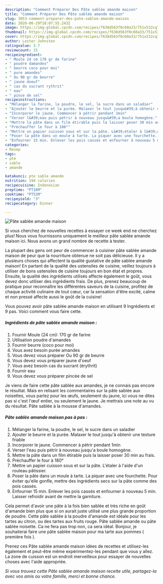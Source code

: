 ```yaml
---
description: "Comment Préparer Des Pâte sablée amande maison"
title: "Comment Préparer Des Pâte sablée amande maison"
slug: 3053-comment-preparer-des-pate-sablee-amande-maison
date: 2020-06-29T18:07:55.243Z
image: https://img-global.cpcdn.com/recipes/f638d563f0c60a33/751x532cq70/pate-sablee-amande-maison-photo-principale-de-la-recette.jpg
thumbnail: https://img-global.cpcdn.com/recipes/f638d563f0c60a33/751x532cq70/pate-sablee-amande-maison-photo-principale-de-la-recette.jpg
cover: https://img-global.cpcdn.com/recipes/f638d563f0c60a33/751x532cq70/pate-sablee-amande-maison-photo-principale-de-la-recette.jpg
author: Lester Johnston
ratingvalue: 3.7
reviewcount: 15
recipeingredient:
- " Moule 24 cm 170 gr de farine"
- " poudre damandes"
- " beurre coco pour moi"
- " pure amandes"
- " Ou 90 gr de beurre"
- " jaune doeuf"
- " cas du sucrant rythrit"
- " eau"
- " pince de sel"
recipeinstructions:
- "Mélanger la farine, la poudre, le sel, le sucre dans un saladier"
- "Ajouter le beurre et la purée. Malaxer le tout jusqu&#39;à obtenir une texture friable"
- "Incorporer le jaune. Commencer à pétrir pendant 1min"
- "Verser l&#39;eau puis pétrir à nouveau jusqu&#39;a boule homogène."
- "Mettre la pâte dans un film étirable puis la laisser poser 30 min au frais."
- "Préchauffer le four à 180°"
- "Mettre un papier cuisson sous et sur la pâte. L&#39;étaler à l&#39;aide d&#39;un rouleau pâtissier."
- "Poser la pâte dans un moule à tarte. La piquer avec une fourchette. Pour éviter qu&#39;elle gonfle, mettre des ingrédients secs sur la pâte comme des pois cassés."
- "Enfourner 15 min. Enlever les pois cassés et enfourner à nouveau 5 min. Laisser refroidir avant de mettre la garniture."
categories:
- Resep
tags:
- pte
- sable
- amande

katakunci: pte sable amande 
nutrition: 194 calories
recipecuisine: Indonesian
preptime: "PT16M"
cooktime: "PT52M"
recipeyield: "3"
recipecategory: Dinner

---
```



![Pâte sablée amande maison](https://img-global.cpcdn.com/recipes/f638d563f0c60a33/751x532cq70/pate-sablee-amande-maison-photo-principale-de-la-recette.jpg)

Si vous cherchez de nouvelles recettes à essayer ce week end ne cherchez plus! Nous vous fournissons uniquement le meilleur pâte sablée amande maison ici. Nous avons un grand nombre de recette à tester.

La plupart des gens ont peur de commencer à cuisiner pâte sablée amande maison de peur que la nourriture obtenue ne soit pas délicieuse. Il y a plusieurs choses qui affectent la qualité gustative de pâte sablée amande maison! En partant de la qualité des ustensiles de cuisine, veillez toujours à utiliser de bons ustensiles de cuisine toujours en bon état et propres. Ensuite, la qualité des ingrédients utilisés affecte également le goût, vous devez donc utiliser des ingrédients frais. De plus, prenez beaucoup de pratique pour reconnaître les différentes saveurs de la cuisine, profitez de chaque activité culinaire de tout cœur, car la sensation d'être excité, calme et non pressé affecte aussi le goût de la cuisine!

<!--inarticleads1-->

Vous pouvez avoir pâte sablée amande maison en utilisant 9 Ingrédients et 9 pas. Voici comment vous faire cette.

##### Ingrédients de pâte sablée amande maison :

1. Fournir  Moule (24 cm): 170 gr de farine
1. Utilisation  poudre d&#39;amandes
1. Fournir  beurre (coco pour moi)
1. Vous avez besoin  purée amandes
1. Vous devez vous préparer  Ou 90 gr de beurre
1. Vous devez vous préparer  jaune d&#39;oeuf
1. Vous avez besoin  cas du sucrant (érythrit)
1. Fournir  eau
1. Vous devez vous préparer  pincée de sel


Je viens de faire cette pâte sablée aux amandes, je ne connais pas encore le résultat. Mais en relisant les commentaires sur la pâte sablée aux noisettes, vous parlez pour les œufs, seulement du jaune, ici vous ne dites pas si c&#39;est l&#39;œuf entier, ou seulement le jaune. Je mettrais une note au vu du résultat. Pâte sablée à la mousse d&#39;amandes. 

<!--inarticleads2-->

##### Pâte sablée amande maison pas à pas :

1. Mélanger la farine, la poudre, le sel, le sucre dans un saladier
1. Ajouter le beurre et la purée. Malaxer le tout jusqu&#39;à obtenir une texture friable
1. Incorporer le jaune. Commencer à pétrir pendant 1min
1. Verser l&#39;eau puis pétrir à nouveau jusqu&#39;a boule homogène.
1. Mettre la pâte dans un film étirable puis la laisser poser 30 min au frais.
1. Préchauffer le four à 180°
1. Mettre un papier cuisson sous et sur la pâte. L&#39;étaler à l&#39;aide d&#39;un rouleau pâtissier.
1. Poser la pâte dans un moule à tarte. La piquer avec une fourchette. Pour éviter qu&#39;elle gonfle, mettre des ingrédients secs sur la pâte comme des pois cassés.
1. Enfourner 15 min. Enlever les pois cassés et enfourner à nouveau 5 min. Laisser refroidir avant de mettre la garniture.


Cela permet d&#39;avoir une pâte à la fois bien sablée et très riche en goût d&#39;amande bien plus que si on aurait juste utilisé une plus grande proportion de poudre. Cette pâte sablée à la poudre d&#39;amande est idéale pour les tartes au citron, ou des tartes aux fruits rouge. Pâte sablée amande ou pâte sablée noisette. Ca ne fera pas trop non, ca sera idéal. Bonjour, je souhaiterai faire une pâte sablée maison pour ma tarte aux pommes ( première fois ). 

<!--inarticleads1-->

<p>
Prenez ces Pâte sablée amande maison idées de recettes et utilisez-les également et peut-être même expérimentez-les pendant que vous y allez. La zone de cuisson est un endroit merveilleux pour essayer de nouvelles choses avec l'aide appropriée.
</p>

<p>
<i>Si vous trouvez cette Pâte sablée amande maison recette utile, partagez-la avec vos amis ou votre famille, merci et bonne chance.</i>
</p>
